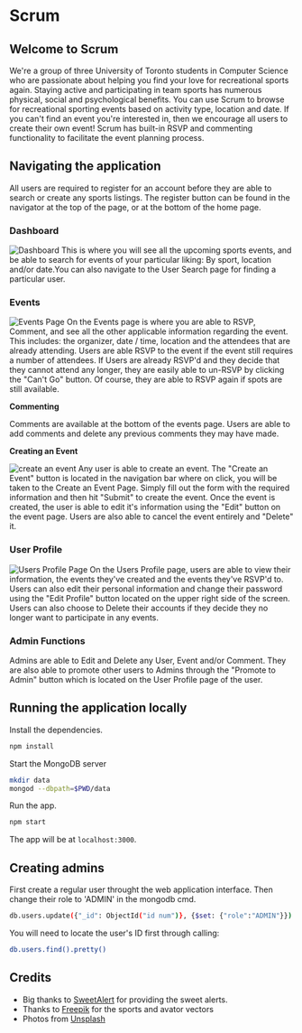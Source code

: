 # Scrum

## Welcome to Scrum
We're a group of three University of Toronto students in Computer Science who are passionate about helping you find your love for recreational sports again. Staying active and participating in team sports has numerous physical, social and psychological benefits. You can use Scrum to browse for recreational sporting events based on activity type, location and date. If you can't find an event you're interested in, then we encourage all users to create their own event! Scrum has built-in RSVP and commenting functionality to facilitate the event planning process. 

## Navigating the application

All users are required to register for an account before they are able to search or create any sports listings. The register button can be found in the navigator at the top of the page, or at the bottom of the home page.

### Dashboard

![Dashboard](https://github.com/CSC309-Fall-2016/group14/blob/cecilia/screenshots/Dashboard.jpg)
This is where you will see all the upcoming sports events, and be able to search for events of your particular liking: By sport, location and/or date.You can also navigate to the User Search page for finding a particular user.


### Events

![Events Page](https://github.com/CSC309-Fall-2016/group14/blob/cecilia/screenshots/Events.jpg)
On the Events page is where you are able to RSVP, Comment, and see all the other applicable information regarding the event. This includes: the organizer, date / time, location and the attendees that are already attending. Users are able RSVP to the event if the event still requires a number of attendees. If Users are already RSVP'd and they decide that they cannot attend any longer, they are easily able to un-RSVP by clicking the "Can't Go" button. Of course, they are able to RSVP again if spots are still available.


**Commenting**

Comments are available at the bottom of the events page. Users are able to add comments and delete any previous comments they may have made.


**Creating an Event**

![create an event](https://github.com/CSC309-Fall-2016/group14/blob/cecilia/screenshots/Create_an_Event.jpg)
Any user is able to create an event. The "Create an Event" button is located in the navigation bar where on click, you will be taken to the Create an Event Page. Simply fill out the form with the required information and then hit "Submit" to create the event. Once the event is created, the user is able to edit it's information using the "Edit" button on the event page. Users are also able to cancel the event entirely and "Delete" it. 


### User Profile

![Users Profile Page](https://github.com/CSC309-Fall-2016/group14/blob/cecilia/screenshots/User_Profile.jpg)
On the Users Profile page, users are able to view their information, the events they've created and the events they've RSVP'd to. Users can also edit their personal information and change their password using the "Edit Profile" button located on the upper right side of the screen. Users can also choose to Delete their accounts if they decide they no longer want to participate in any events.


### Admin Functions

Admins are able to Edit and Delete any User, Event and/or Comment. They are also able to promote other users to Admins through the "Promote to Admin" button which is located on the User Profile page of the user.


## Running the application locally

Install the dependencies.

```bash
npm install
```

Start the MongoDB server
```bash 
mkdir data
mongod --dbpath=$PWD/data
```

Run the app.

```bash
npm start
```

The app will be at `localhost:3000`.

## Creating admins

First create a regular user throught the web application interface. Then change their role to 'ADMIN' in the mongodb cmd.

```bash
db.users.update({"_id": ObjectId("id num")}, {$set: {"role":"ADMIN"}})
```
You will need to locate the user's ID first through calling:
```bash
db.users.find().pretty()
```

## Credits

* Big thanks to [SweetAlert](https://github.com/t4t5/sweetalert) for providing the sweet alerts.
* Thanks to [Freepik](http://www.freepik.com) for the sports and avator vectors 
* Photos from [Unsplash](http://www.unsplash.com) 
